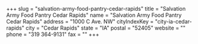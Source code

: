 +++
slug = "salvation-army-food-pantry-cedar-rapids"
title = "Salvation Army Food Pantry Cedar Rapids"
name = "Salvation Army Food Pantry Cedar Rapids"
address = "1000 C Ave. NW"
cityIndexKey = "city-ia-cedar-rapids"
city = "Cedar Rapids"
state = "IA"
postal = "52405"
website = ""
phone = "319 364-9131"
fax = ""
+++
